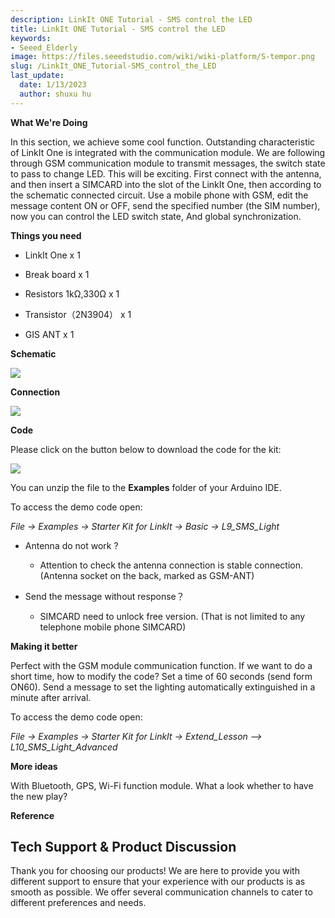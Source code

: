 ```yaml
---
description: LinkIt ONE Tutorial - SMS control the LED
title: LinkIt ONE Tutorial - SMS control the LED
keywords:
- Seeed_Elderly
image: https://files.seeedstudio.com/wiki/wiki-platform/S-tempor.png
slug: /LinkIt_ONE_Tutorial-SMS_control_the_LED
last_update:
  date: 1/13/2023
  author: shuxu hu
---
```

**What We're Doing**

In this section, we achieve some cool function. Outstanding characteristic of LinkIt One is integrated with the communication module. We are following through GSM communication module to transmit messages, the switch state to pass to change LED. This will be exciting. First connect with the antenna, and then insert a SIMCARD into the slot of the LinkIt One, then according to the schematic connected circuit. Use a mobile phone with GSM, edit the message content ON or OFF, send the specified number (the SIM number), now you can control the LED switch state, And global synchronization.

**Things you need**

*   LinkIt One x 1

*   Break board x 1

*   Resistors 1kΩ,330Ω x 1

*   Transistor（2N3904） x 1

*   GIS ANT x 1

**Schematic**

![](https://files.seeedstudio.com/wiki/LinkIt_ONE_Tutorial-SMS_control_the_LED/img/LinkItONE_Kit_1_1.jpg)

**Connection**

![](https://files.seeedstudio.com/wiki/LinkIt_ONE_Tutorial-SMS_control_the_LED/img/LinkItONE_Kit_1_2.png)

**Code**

Please click on the button below to download the code for the kit:

[![](https://files.seeedstudio.com/wiki/LinkIt_ONE_Tutorial-SMS_control_the_LED/img/Code_sidekick_linkit.png)](https://github.com/Seeed-Studio/Sidekick_Basic_Kit_for_LinkIt)

You can unzip the file to the **Examples** folder of your Arduino IDE.

To access the demo code open:

_File -&gt; Examples -&gt; Starter Kit for LinkIt -&gt; Basic -&gt; L9_SMS_Light_

*   Antenna do not work ?

    *   Attention to check the antenna connection is stable connection. (Antenna socket on the back, marked as GSM-ANT)

*   Send the message without response？

    *   SIMCARD need to unlock free version. (That is not limited to any telephone mobile phone SIMCARD)

**Making it better**

Perfect with the GSM module communication function. If we want to do a short time, how to modify the code? Set a time of 60 seconds (send form ON60). Send a message to set the lighting automatically extinguished in a minute after arrival.

To access the demo code open:

_File -&gt; Examples -&gt; Starter Kit for LinkIt -&gt; Extend_Lesson –&gt; L10_SMS_Light_Advanced_

**More ideas**

With Bluetooth, GPS, Wi-Fi function module. What a look whether to have the new play?

**Reference**

<!-- *   [The Basics](/LinkIt_ONE_Tutorial-The_Basics)

*   [Hello World](/LinkIt_ONE_Tutorial-Hello_World)

*   [Push Button](/LinkIt_ONE_Tutorial-Push_Button)

*   [Marquee](/LinkIt_ONE_Tutorial-Marquee)

*   [Colorful World](/LinkIt_ONE_Tutorial-Colorful_World)

*   [Analog Interface](/LinkIt_ONE_Tutorial-Analog_Interface)

*   [Mini Servo](/LinkIt-ONE-Tutorial---Mini-Servo)

*   [Light Sensor](/LinkIt_ONE_Tutorial-Light-Sensor)

*   [SMS Control the LED](/LinkIt_ONE_Tutorial-SMS_control_the_LED)

*   [Get Temperature with Webpage](/LinkIt_ONE_Tutorial-Get_temperature_with_Webpage) -->

## Tech Support & Product Discussion

Thank you for choosing our products! We are here to provide you with different support to ensure that your experience with our products is as smooth as possible. We offer several communication channels to cater to different preferences and needs.

<div class="button_tech_support_container">
<a href="https://forum.seeedstudio.com/" class="button_forum"></a> 
<a href="https://www.seeedstudio.com/contacts" class="button_email"></a>
</div>

<div class="button_tech_support_container">
<a href="https://discord.gg/eWkprNDMU7" class="button_discord"></a> 
<a href="https://github.com/Seeed-Studio/wiki-documents/discussions/69" class="button_discussion"></a>
</div>
